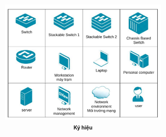 <figure style="text-align: center;">
  <img src="https://github.com/CHu292/SOC/blob/main/Networking/Dlink_Fundamentals_of_Network_Technology/Data_Transmission_and_Switching_in_Computer_Networks/1_Basic_concepts_of_network_technologies/image/Notations_used_in_the_course.png" alt="Ký hiệu" style="display: block; margin: auto;" width="700">
</figure>
<p align="center"><b>Ký hiệu</b></p>
